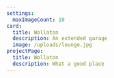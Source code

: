 ```yaml
---
settings:
  maxImageCount: 10
card:
  title: Wollaton
  description: An extended garage
  image: /uploads/lounge.jpg
projectPage:
  title: Wollaton
  description: What a good place
---
```

